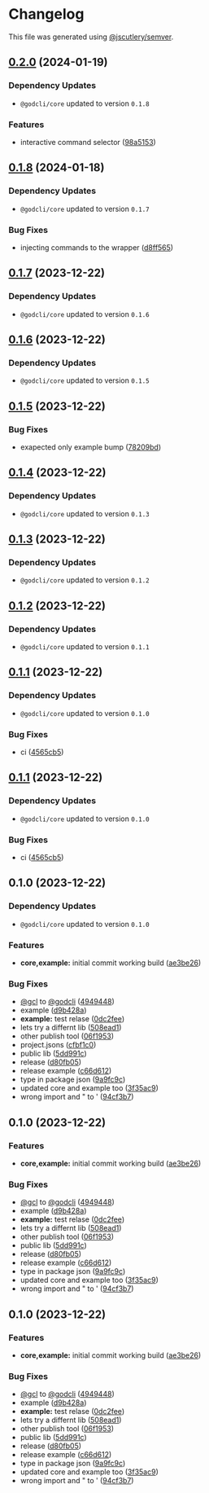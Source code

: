 # Changelog

This file was generated using [@jscutlery/semver](https://github.com/jscutlery/semver).

## [0.2.0](https://github.com/dtap001/gcl/compare/@gcl/example-0.1.8...@gcl/example-0.2.0) (2024-01-19)

### Dependency Updates

* `@godcli/core` updated to version `0.1.8`

### Features

* interactive command selector ([98a5153](https://github.com/dtap001/gcl/commit/98a5153ff9532c91b254d048bf4b6afc118144d6))

## [0.1.8](https://github.com/dtap001/gcl/compare/@gcl/example-0.1.7...@gcl/example-0.1.8) (2024-01-18)

### Dependency Updates

* `@godcli/core` updated to version `0.1.7`

### Bug Fixes

* injecting commands to the wrapper ([d8ff565](https://github.com/dtap001/gcl/commit/d8ff565ab63bbce9dcde310061eb0cf03364711c))

## [0.1.7](https://github.com/dtap001/gcl/compare/@gcl/example-0.1.6...@gcl/example-0.1.7) (2023-12-22)

### Dependency Updates

* `@godcli/core` updated to version `0.1.6`
## [0.1.6](https://github.com/dtap001/gcl/compare/@gcl/example-0.1.5...@gcl/example-0.1.6) (2023-12-22)

### Dependency Updates

* `@godcli/core` updated to version `0.1.5`
## [0.1.5](https://github.com/dtap001/gcl/compare/@gcl/example-0.1.4...@gcl/example-0.1.5) (2023-12-22)


### Bug Fixes

* exapected only example bump ([78209bd](https://github.com/dtap001/gcl/commit/78209bd4988cba6670a5d5250e95838a4e04890e))

## [0.1.4](https://github.com/dtap001/gcl/compare/@gcl/example-0.1.3...@gcl/example-0.1.4) (2023-12-22)

### Dependency Updates

* `@godcli/core` updated to version `0.1.3`
## [0.1.3](https://github.com/dtap001/gcl/compare/@gcl/example-0.1.2...@gcl/example-0.1.3) (2023-12-22)

### Dependency Updates

* `@godcli/core` updated to version `0.1.2`
## [0.1.2](https://github.com/dtap001/gcl/compare/@gcl/example-0.1.1...@gcl/example-0.1.2) (2023-12-22)

### Dependency Updates

* `@godcli/core` updated to version `0.1.1`
## [0.1.1](https://github.com/dtap001/gcl/compare/@gcl/example-0.1.0...@gcl/example-0.1.1) (2023-12-22)

### Dependency Updates

* `@godcli/core` updated to version `0.1.0`

### Bug Fixes

* ci ([4565cb5](https://github.com/dtap001/gcl/commit/4565cb5487df73ae77480698e869768584895ac2))

## [0.1.1](https://github.com/dtap001/gcl/compare/@gcl/example-0.1.0...@gcl/example-0.1.1) (2023-12-22)

### Dependency Updates

* `@godcli/core` updated to version `0.1.0`

### Bug Fixes

* ci ([4565cb5](https://github.com/dtap001/gcl/commit/4565cb5487df73ae77480698e869768584895ac2))

## 0.1.0 (2023-12-22)

### Dependency Updates

* `@godcli/core` updated to version `0.1.0`

### Features

* **core,example:** initial commit working build ([ae3be26](https://github.com/dtap001/gcl/commit/ae3be262ac6d423e33dddd8812f97d55bb3603ee))


### Bug Fixes

* [@gcl](https://github.com/gcl) to [@godcli](https://github.com/godcli) ([4949448](https://github.com/dtap001/gcl/commit/4949448b502387ee9e1973b7e68a0bfab3976e94))
* example ([d9b428a](https://github.com/dtap001/gcl/commit/d9b428a446d07156d6b0f8e8a1fe10732a4399f3))
* **example:** test relase ([0dc2fee](https://github.com/dtap001/gcl/commit/0dc2feea669d5e96787885aa98c0a7e2aaf1fa3e))
* lets try a differnt lib ([508ead1](https://github.com/dtap001/gcl/commit/508ead11c9416b6d317127b1f8c9ae7fcf7c739e))
* other publish tool ([06f1953](https://github.com/dtap001/gcl/commit/06f1953a9b73fc883a778a65ab4ba123fd6e5057))
* project.jsons ([cfbf1c0](https://github.com/dtap001/gcl/commit/cfbf1c053cf76af62aa7c39d01d9f528caf42e9f))
* public lib ([5dd991c](https://github.com/dtap001/gcl/commit/5dd991ced284b249ba682dd306f77ec49164f0e3))
* release ([d80fb05](https://github.com/dtap001/gcl/commit/d80fb05fb5fe97166e06995b53d9d7993dfe74ac))
* release example ([c66d612](https://github.com/dtap001/gcl/commit/c66d612394f9b6262fcfe1acc1f01e8d11592589))
* type in package json ([9a9fc9c](https://github.com/dtap001/gcl/commit/9a9fc9c2f30a57ad1bea7718556af749db8a4126))
* updated core and example too ([3f35ac9](https://github.com/dtap001/gcl/commit/3f35ac9cc14f20c15384f9cb770425db12de346e))
* wrong import and " to ' ([94cf3b7](https://github.com/dtap001/gcl/commit/94cf3b76e6163e6d477bce234c7159fe23ca1139))

## 0.1.0 (2023-12-22)


### Features

* **core,example:** initial commit working build ([ae3be26](https://github.com/dtap001/gcl/commit/ae3be262ac6d423e33dddd8812f97d55bb3603ee))


### Bug Fixes

* [@gcl](https://github.com/gcl) to [@godcli](https://github.com/godcli) ([4949448](https://github.com/dtap001/gcl/commit/4949448b502387ee9e1973b7e68a0bfab3976e94))
* example ([d9b428a](https://github.com/dtap001/gcl/commit/d9b428a446d07156d6b0f8e8a1fe10732a4399f3))
* **example:** test relase ([0dc2fee](https://github.com/dtap001/gcl/commit/0dc2feea669d5e96787885aa98c0a7e2aaf1fa3e))
* lets try a differnt lib ([508ead1](https://github.com/dtap001/gcl/commit/508ead11c9416b6d317127b1f8c9ae7fcf7c739e))
* other publish tool ([06f1953](https://github.com/dtap001/gcl/commit/06f1953a9b73fc883a778a65ab4ba123fd6e5057))
* public lib ([5dd991c](https://github.com/dtap001/gcl/commit/5dd991ced284b249ba682dd306f77ec49164f0e3))
* release ([d80fb05](https://github.com/dtap001/gcl/commit/d80fb05fb5fe97166e06995b53d9d7993dfe74ac))
* release example ([c66d612](https://github.com/dtap001/gcl/commit/c66d612394f9b6262fcfe1acc1f01e8d11592589))
* type in package json ([9a9fc9c](https://github.com/dtap001/gcl/commit/9a9fc9c2f30a57ad1bea7718556af749db8a4126))
* updated core and example too ([3f35ac9](https://github.com/dtap001/gcl/commit/3f35ac9cc14f20c15384f9cb770425db12de346e))
* wrong import and " to ' ([94cf3b7](https://github.com/dtap001/gcl/commit/94cf3b76e6163e6d477bce234c7159fe23ca1139))

## 0.1.0 (2023-12-22)


### Features

* **core,example:** initial commit working build ([ae3be26](https://github.com/dtap001/gcl/commit/ae3be262ac6d423e33dddd8812f97d55bb3603ee))


### Bug Fixes

* [@gcl](https://github.com/gcl) to [@godcli](https://github.com/godcli) ([4949448](https://github.com/dtap001/gcl/commit/4949448b502387ee9e1973b7e68a0bfab3976e94))
* example ([d9b428a](https://github.com/dtap001/gcl/commit/d9b428a446d07156d6b0f8e8a1fe10732a4399f3))
* **example:** test relase ([0dc2fee](https://github.com/dtap001/gcl/commit/0dc2feea669d5e96787885aa98c0a7e2aaf1fa3e))
* lets try a differnt lib ([508ead1](https://github.com/dtap001/gcl/commit/508ead11c9416b6d317127b1f8c9ae7fcf7c739e))
* other publish tool ([06f1953](https://github.com/dtap001/gcl/commit/06f1953a9b73fc883a778a65ab4ba123fd6e5057))
* public lib ([5dd991c](https://github.com/dtap001/gcl/commit/5dd991ced284b249ba682dd306f77ec49164f0e3))
* release ([d80fb05](https://github.com/dtap001/gcl/commit/d80fb05fb5fe97166e06995b53d9d7993dfe74ac))
* release example ([c66d612](https://github.com/dtap001/gcl/commit/c66d612394f9b6262fcfe1acc1f01e8d11592589))
* type in package json ([9a9fc9c](https://github.com/dtap001/gcl/commit/9a9fc9c2f30a57ad1bea7718556af749db8a4126))
* updated core and example too ([3f35ac9](https://github.com/dtap001/gcl/commit/3f35ac9cc14f20c15384f9cb770425db12de346e))
* wrong import and " to ' ([94cf3b7](https://github.com/dtap001/gcl/commit/94cf3b76e6163e6d477bce234c7159fe23ca1139))

